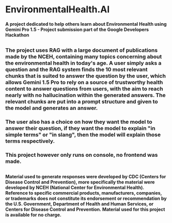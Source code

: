 <h1>EnvironmentalHealth.AI

<h4>A project dedicated to help others learn about Environmental Health using Gemini Pro 1.5 - Project submission part of the Google Developers Hackathon

<h2>

<h3>The project uses RAG with a large document of publications made by the NCEH, containing many topics concerning about the environmental health in today's age. A user simply asks a question and the RAG system finds the 10 most relevant chunks that is suited to answer the question by the user, which allows Gemini 1.5 Pro to rely on a source of trustworthy health content to answer questions from users, with the aim to reach nearly with no hallucination within the generated answers. The relevant chunks are put into a prompt structure and given to the model and generates an answer.

<h3>The user also has a choice on how they want the model to answer their question, if they want the model to explain "in simple terms" or "in slang", then the model will explain those terms respectively.

<h3> This project however only runs on console, no frontend was made.

<h2>
 
<h4>Material used to generate responses were developed by CDC (Centers for Disease Control and Prevention), more specifically the material were developed by NCEH (National Center for Environmental Health). Reference to specific commercial products, manufacturers, companies, or trademarks does not constitute its endorsement or recommendation by the U.S. Government, Department of Health and Human Services, or Centers for Disease Control and Prevention. Material used for this project is available for no charge.
